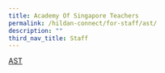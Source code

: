 ```yaml
---
title: Academy Of Singapore Teachers
permalink: /hildan-connect/for-staff/ast/
description: ""
third_nav_title: Staff
---
```

[AST](https://academyofsingaporeteachers.moe.edu.sg/)